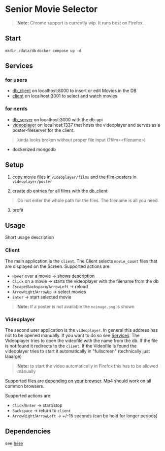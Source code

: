 # Senior Movie Selector

> **Note:** Chrome support is currently wip. It runs best on Firefox.

## Start

`mkdir /data/db`
`docker compose up -d`

## Services

### for users

- [db_client](http://localhost:8000) on localhost:8000 to insert or edit Movies in the DB
- [client](http://localhost:3001) on localhost:3001 to select and watch movies

### for nerds

- [db_server](http://localhost:3000) on localhost:3000 with the db-api
- [videoplayer](http://localhost:1337/main.html) on localhost:1337 that hosts the videoplayer and serves as a poster-fileserver for the client.
> kinda looks broken without proper file input (?film=\<filename\>)
- dockerized mongodb

## Setup

1. copy movie files in `videoplayer/films` and the film-posters in `videoplayer/poster`

2. create db entries for all films with the db_client

> Do not enter the whole path for the files. The filename is all you need.

3. profit

## Usage

Short usage description

### Client

The main application is the `client`.
The Client selects `movie_count` files that are displayed on the Screen.
Supported actions are:

- `Hover` over a movie -> shows description
- `Click` on a movie -> starts the videoplayer with the filename from the db
- `Escape`/`Backspace`/`ArrowLeft` -> reload
- `ArrowRight`/`ArrowUp` -> select movies
- `Enter` -> start selected movie

> **Note:** If a poster is not available the `noimage.png` is shown

### Videoplayer

The second user application is the `videoplayer`.
In general this address has not to be opened manually. If you want to do so see [Services](#services).
The Videoplayer tries to open the videofile with the name from the db.
If the file is not found it redirects to the `client`.
If the Videofile is found the videoplayer tries to start it automatically in \"fullscreen\" (technically just laaarge)
> **Note:** to start the video automatically in Firefox this has to be allowed manually

Supported files are [depending on your browser](https://videojs.com/guides/faqs/#q-what-media-formats-does-videojs-support). Mp4 should work on all common browsers.

Supported actions are:

- `Click`/`Enter` -> start/stop
- `Backspace` -> return to `client`
- `ArrowRight`/`ArrowLeft` -> +/-15 seconds (can be hold for longer periods)

## Dependencies

see [here](DEPENDENCIES.md)
